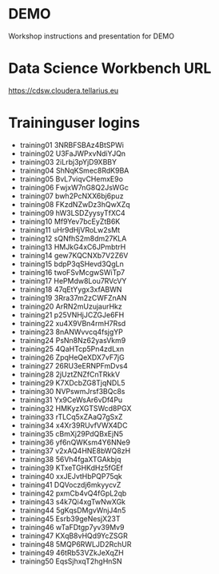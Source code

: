 # DEMO
Workshop instructions and presentation for DEMO

# Data Science Workbench URL
https://cdsw.cloudera.tellarius.eu


# Traininguser logins

- training01	3NRBFSBAz4BtSPWi
- training02	U3FaJWPxvNdiYJQn
- training03	2iLrbj3pYjD9XBBY
- training04	ShNqKSmec8RdK9BA
- training05	BvL7viqvCHemxE9o
- training06	FwjxW7nG8Q2JsWGc
- training07	bwh2PcNXX6bj6puz
- training08	FKzdNZwDz3hQwXZq
- training09	hW3LSDZyysyTfXC4
- training10	Mf9Yev7bcEyZtB6K
- training11	uHr9dHjVRoLw2sMt
- training12	sQNfhS2m8dm27KLA
- training13	HMJkG4xC6JPmbtrH
- training14	gew7KQCNXb7V2Z6V
- training15	bdpP3qSHevd3QgLn
- training16	twoFSvMcgwSWiTp7
- training17	HePMdw8Lou7RVcVY
- training18	47qEtYygx3xfABWN
- training19	3Rra37m2zCWFZnAN
- training20	ArRN2mUzujaurHkz
- training21	p25VNHjJCZGJe6FH
- training22	xu4X9VBn4rmH7Rsd
- training23	8nANWvvcq4fsjgYP
- training24	PsNn8Nz62yasVkm9
- training25	4QaHTcp5Pn4zdLxn
- training26	ZpqHeQeXDX7vF7jG
- training27	26RU3eERNPFmDvs4
- training28	2jUztZNZfCnTRkkV
- training29	K7XDcbZG8TjqNDL5
- training30	NVPswmJrsf3BQc8s
- training31	Yx9CeWsAr6vDf4Pu
- training32	HMKyzXGTSWcd8PGX
- training33	rTLCq5xZAaQ7gSxZ
- training34	x4Xr39RUvfVWX4DC
- training35	cBmXj29PdQBxEjN5
- training36	yf6nQWKsm4Y6NNe9
- training37	v2xAQ4HNE8bWQ8zH
- training38	56Vh4fgaXTGAkbjq
- training39	KTxeTGHKdHz5fGEf
- training40	xxJEJvtHbPQP75qk
- training41	DQVoczdj6mkyycvZ
- training42	pxmCb4vQ4fGpL2qb
- training43	s4k7Qi4xgTwNwXGk
- training44	5gKqsDMgvWnjJ4n5
- training45	Esrb39geNesjX23T
- training46	wTaFDtgp7yv39Mv9
- training47	KXqB8vHQd9YcZSGR
- training48	5MQP6RWLJD2RchUR
- training49	46tRb53VZkJeXqZH
- training50	EqsSjhxqT2hgHnSN

